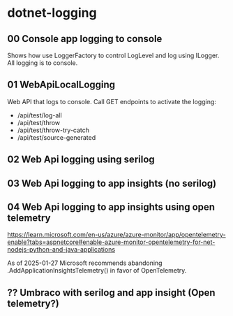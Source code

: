 # dotnet-logging

## 00 Console app logging to console
Shows how use LoggerFactory to control LogLevel and log using ILogger. All logging is to console.

## 01 WebApiLocalLogging
Web API that logs to console.
Call GET endpoints to activate the logging:
- /api/test/log-all
- /api/test/throw
- /api/test/throw-try-catch
- /api/test/source-generated

## 02 Web Api logging using serilog

## 03 Web Api logging to app insights (no serilog)

## 04 Web Api logging to app insights using open telemetry
https://learn.microsoft.com/en-us/azure/azure-monitor/app/opentelemetry-enable?tabs=aspnetcore#enable-azure-monitor-opentelemetry-for-net-nodejs-python-and-java-applications

As of 2025-01-27 Microsoft recommends abandoning .AddApplicationInsightsTelemetry() in favor of OpenTelemetry.

## ?? Umbraco with serilog and app insight (Open telemetry?)


